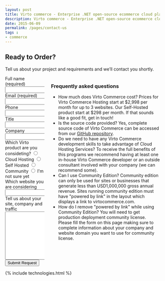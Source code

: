 ```yaml
---
layout: post
title: Virto commerce - Enterprise .NET open-source ecommerce cloud platform. Request Services
description: Virto commerce - Enterprise .NET open-source ecommerce cloud platform. Request Services
date: 2015-06-09
permalink: /pages/contact-us
tags : 
- commerce
---
```

<article role="main" class="main">
	<div class="roadmap __responsive">
		<h1 class="head-title">Ready to Order?</h1>
		<p class="text">Tell us about your project and requirements and we’ll contact you shortly.</p>
		<div class="columns">
			<div class="column">
				<div class="block">
					<form action="">
						<input type="hidden" value="Contact Us" name="Subject"/>
						<input type="hidden" value="true" name="IsResend"/>
						<input type="hidden" value="/thank-you" name="RedirectUrl" />
						<div class="control-group">
							<label for="Fullname">Full name (required)</label>
							<input type="text" name="Fullname" class="form-input" required>
						</div>
						<div class="control-group">
							<label for="email">Email (required)</label>
							<input type="text" name="To" class="form-input" required>
						</div>
						<div class="control-group">
							<label for="phone">Phone</label>
							<input type="text" name="Phone" class="form-input">
						</div>
						<div class="control-group">
							<label for="title">Title</label>
							<input type="text" name="Title" class="form-input">
						</div>
						<div class="control-group">
							<label for="company">Company</label>
							<input type="text" name="Company" class="form-input">
						</div>
						<div class="control-group">
							<label for="descr">Which Virto product are you consideting?</label>
							<label><input name="SoftwareType" type="radio" value="Cloud Hosting"/> Cloud Hosting</label>
							<label><input name="SoftwareType" type="radio" value="Self Hosted"/> Self Hosted</label>
							<label><input name="SoftwareType" type="radio" value="Community"/> Community</label>
							<label><input name="SoftwareType" type="radio" value="Not Sure"/> I'm not sure yet</label>
						</div>
						<div class="control-group">
							<label for="web">Which website you are considering</label>
							<input type="text" name="Website" class="form-input" required>
						</div>
						<div class="control-group">
							<label for="descr">Tell us about your site, company and traffic</label>
							<textarea rows="10" cols="30" name="Comments" class="form-text" required></textarea>
						</div>
						<div class="control-group">
							<button class="button fill" type="submit">Submit Request</button>
						</div>
					</form>
				</div>
			</div>
			<div class="column">
				<div class="block">
					<h3>Frequently asked questions</h3>
					<ul class="list">
						<li>
							<span class="title">How much does Virto Commerce cost?</span>
							<span class="descr">Prices for Virto Commerce Hosting start at $2,998 per month for up to 3 websites. Our Self-Hosted product start at $298 per month. If that sounds like a good fit, get in touch!</span>
						</li>
						<li>
							<span class="title">Is the source code provided?</span>
							<span class="descr">Yes, complete source code of Virto Commerce can be accessed from our <a href="http://github.com/VirtoCommerce/vc-community" target="_blank">GitHub repository</a>.</span>
						</li>
						<li>
							<span class="title">Do we need to have any Virto Commerce development skills to take advantage of Cloud Hosting Services?</span>
							<span class="descr">To receive the full benefits of this programs we recommend having at least one in-house Virto Commerce developer or an outside consultant involved with your company (we can recommend some).</span>
						</li>
						<li>
							<span class="title">Can I use Community Edition?</span>
							<span class="descr">Community edition can only be used for sites or businesses that generate less than USD1,000,000 gross annual revenue. 
							Sites running community edition must have "powered by link" in the layout which displays a link to virtocommerce.com.</span>
						</li>
						<li>
							<span class="title">How do I remove "powered by link" while using Community Edition?</span>
							<span class="descr">You will need to get production deployment community license. Please fill the form on this page making sure to complete information about your company and website domain you want to use for community license.</span>
						</li>
					</ul>
				</div>
			</div>
		</div>
	</div>
	{% include technologies.html %}
</article>
